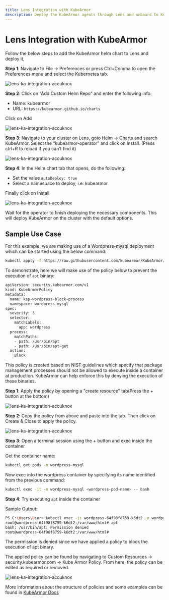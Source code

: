 ```yaml
---
title: Lens Integration with KubeArmor
description: Deploy the KubeArmor agents through Lens and onboard to KubeArmor to enforce security policies at the pod and node level.
---
```


# Lens Integration with KubeArmor
Follow the below steps to add the KubeArmor helm chart to Lens and deploy it,

**Step 1**: Navigate to File → Preferences or press Ctrl+Comma to open the Preferences menu and select the Kubernetes tab.

![lens-ka-integration-accuknox](images/lens/lens-0.png)

**Step 2**: Click on “Add Custom Helm Repo” and enter the following info:

- Name: kubearmor
- URL: ```https://kubearmor.github.io/charts```

Click on Add

![lens-ka-integration-accuknox](images/lens/lens-ka-1.png)

**Step 3**: Navigate to your cluster on Lens, goto Helm → Charts and search KubeArmor. Select the “kubearmor-operator” and click on Install. (Press ctrl+R to reload if you can’t find it)

![lens-ka-integration-accuknox](images/lens/lens-ka-2.png)

**Step 4**: In the Helm chart tab that opens, do the following:

- Set the value ```autoDeploy: true```
- Select a namespace to deploy, i.e. kubearmor

Finally click on Install

![lens-ka-integration-accuknox](images/lens/lens-ka-3.png)

Wait for the operator to finish deploying the necessary components. This will deploy KubeArmor on the cluster with the default options.

## Sample Use Case

For this example, we are making use of a Wordpress-mysql deployment which can be started using the below command:

```sh
kubectl apply -f https://raw.githubusercontent.com/kubearmor/KubeArmor/main/examples/wordpress-mysql/wordpress-mysql-deployment.yaml
```

To demonstrate, here we will make use of the policy below to prevent the execution of ```apt``` binary:

```sh
apiVersion: security.kubearmor.com/v1
kind: KubeArmorPolicy
metadata:
  name: ksp-wordpress-block-process
  namespace: wordpress-mysql
spec:
  severity: 3
  selector:
    matchLabels:
      app: wordpress
  process:
    matchPaths:
    - path: /usr/bin/apt
    - path: /usr/bin/apt-get
  action:
    Block
```
This policy is created based on NIST guidelines which specify that package management processes should not be allowed to execute inside a container at production. KubeArmor can help enforce this by denying the execution of these binaries.

**Step 1**: Apply the policy by opening a "create resource" tab(Press the + button at the bottom)

![lens-ka-integration-accuknox](images/lens/lens-ka-4.png)

**Step 2**: Copy the policy from above and paste into the tab. Then click on Create & Close to apply the policy.

![lens-ka-integration-accuknox](images/lens/lens-ka-5.png)

**Step 3**: Open a terminal session using the + button and exec inside the container

Get the container name:
```sh
kubectl get pods -n wordpress-mysql
```
Now exec into the wordpress container by specifying its name identified from the previous command:
```sh
kubectl exec -it -n wordpress-mysql <wordpress-pod-name> -- bash
```
**Step 4**: Try executing ```apt``` inside the container

Sample Output:
```sh
PS C:\Users\User> kubectl exec -it wordpress-64f98f8759-k6dt2 -n wordpress-mysql -- bash
root@wordpress-64f98f8759-k6dt2:/var/www/html# apt
bash: /usr/bin/apt: Permission denied
root@wordpress-64f98f8759-k6dt2:/var/www/html#
```

The permission is denied since we have applied a policy to block the execution of apt binary.

The applied policy can be found by navigating to Custom Resources → security.kubearmor.com → Kube Armor Policy. From here, the policy can be edited as required or removed.

![lens-ka-integration-accuknox](images/lens/lens-ka-6.png)

More information about the structure of policies and some examples can be found in <a href="https://docs.kubearmor.io/kubearmor/documentation/security_policy_specification" target="_blank">KubeArmor Docs</a>